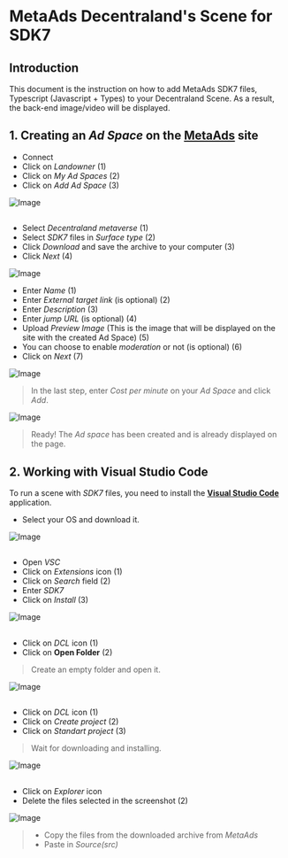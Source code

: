 # MetaAds Decentraland's Scene for SDK7

## Introduction

This document is the instruction on how to add MetaAds SDK7 files, Typescript (Javascript + Types) to your Decentraland Scene. As a result, the back-end image/video will be displayed.

## 1. Creating an *Ad Space* on the [**MetaAds**](https://metaads.team/main/) site

* Connect
* Click on *Landowner* (1)
* Click on *My Ad Spaces* (2)
* Click on *Add Ad Space* (3)

![Image](./media/6.png)
##

* Select *Decentraland metaverse* (1)
* Select *SDK7* files in *Surface type* (2)
* Click *Download* and save the archive to your computer (3)
* Click *Next* (4)

![Image](./media/7.png)

* Enter *Name* (1)
* Enter *External target link* (is optional) (2)
* Enter *Description* (3)
* Enter *jump URL* (is optional) (4)
* Upload *Preview Image* (This is the image that will be displayed on the site with the created Ad Space) (5)
* You can choose to enable *moderation* or not (is optional) (6)
* Click on *Next* (7)

![Image](./media/8.png)

> In the last step, enter *Cost per minute* on your *Ad Space* and click *Add*.

![Image](./media/9.png)

> Ready! The *Ad space* has been created and is already displayed on the page.

## 2. Working with **Visual Studio Code**

To run a scene with *SDK7* files, you need to install the [**Visual Studio Code**]([https://code.visualstudio.com/]) application. 

* Select your OS and download it.

![Image](./media/1.png)
##

* Open *VSC*
* Click on *Extensions* icon (1)
* Click on *Search* field (2)
* Enter *SDK7* 
* Click on *Install* (3)

![Image](./media/2.png)
##

* Click on *DCL* icon (1)
* Click on **Open Folder** (2)
    
> Create an empty folder and open it. 

![Image](./media/3.png)
##

* Click on *DCL* icon (1)
* Click on *Create project* (2)
* Click on *Standart project* (3)

> Wait for downloading and installing.

![Image](./media/4.png)
##

* Click on *Explorer* icon
* Delete the files selected in the screenshot (2) 

![Image](./media/5.png)

> * Copy the files from the downloaded archive from *MetaAds*
> * Paste in *Source(src)*
##
